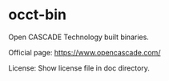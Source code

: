 # occt-bin

Open CASCADE Technology built binaries.

Official page:
https://www.opencascade.com/

License:
Show license file in doc directory.

